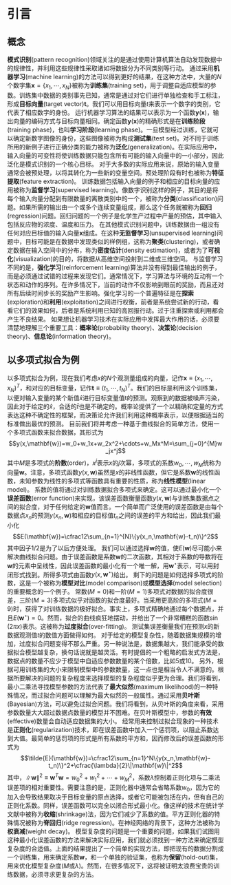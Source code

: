 # 引言
## 概念
**模式识别**(pattern recognition)领域关注的是通过使用计算机算法自动发现数据中的规律性，并利用这些规律性采取诸如将数据分为不同类别等行动。
通过采用**机器学习**(machine learning)的方法可以得到更好的结果，在这种方法中，大量的$N$个数字集$\mathbf{x}=\{x_1, \cdots, x_N\}$被称为**训练集**(training set)，用于调整自适应模型的参数。训练集中数据的类别事先已知，通常是通过对它们进行单独检查和手工标注，形成**目标向量**(target vector)$\mathbf{t}$。我们可以用目标向量$t$来表示一个数字的类别，它代表了相应数字的身份。
运行机器学习算法的结果可以表示为一个函数$\mathbf{y}(\mathbf{x})$，输出向量的编码方式与目标向量相同。确定函数$\mathbf{y}(\mathbf{x})$的精确形式是在**训练阶段**(training phase)，也叫**学习阶段**(learning phase)。一旦模型经过训练，它就可以确定新数字图像的身份，这些图像被称为构成**测试集**(test set)。对不同于训练所用的新例子进行正确分类的能力被称为**泛化**(generalization)。在实际应用中，输入向量的可变性将使训练数据只能包含所有可能的输入向量中的一小部分，因此泛化是模式识别的一个核心目标。
对于大多数的实际应用来说，原始的输入变量通常会被预处理，以将其转化为一些新的变量空间。预处理阶段有时也被称为**特征提取**(feature extraction)。
训练数据包括输入向量的例子和相应的目标向量的应用被称为**监督学习**(supervised learning)。像数字识别这样的例子，其目的是将每个输入向量分配到有限数量的离散类别中的一个，被称为**分类**(classification)问题。如果所需的输出由一个或多个连续变量组成，那么这个任务就被称为**回归**(regression)问题。回归问题的一个例子是化学生产过程中产量的预估，其中输入包括反应物的浓度、温度和压力。
在其他模式识别问题中，训练数据由一组没有任何对应目标值的输入向量$\mathbf{x}$组成。在这种**无监督学习**(unsupervised learning)问题中，目标可能是在数据中发现类似的样例组，这称为**聚类**(clustering)，或者确定数据在输入空间中的分布，称为**密度估计**(density estimation)，或者为了**可视化**(visualization)的目的，将数据从高维空间投射到二维或三维空间。
与监督学习不同的是，**强化学习**(reinforcement learning)算法并没有得到最佳输出的例子，而是必须通过试错的过程来发现它们。通常情况下，学习算法与环境的互动有一个状态和动作的序列。在许多情况下，当前的动作不仅影响到眼前的奖励，而且还对所有后续时间步长的奖励产生影响。强化学习的一个普遍特征是在**探索**(exploration)和**利用**(exploitation)之间进行权衡，前者是系统尝试新的行动，看看它们的效果如何，后者是系统利用已知的高回报行动。过于注重探索或利用都会产生不良结果。
如果想让机器学习技术在实际应用中发挥最大作用的话，必须要清楚地理解三个重要工具：**概率论**(probability theory)、**决策论**(decision theory)、**信息论**(information theory)。
## 以多项式拟合为例
以多项式拟合为例，现在我们考虑$x$的$N$个观测量组成的向量，记作$\mathbf{x}\equiv(x_1,\cdots,x_N)^T$，和对应的目标变量，记作$\mathbf{t}\equiv(t_1,\cdots,t_N)^T$。我们的目标是利用这个训练集，以便对输入变量的某个新值$\hat{x}$进行目标变量值t的预测。观察到的数据被噪声污染，因此对于给定的$\hat{x}$，合适的$\hat{t}$也是不确定的。概率论提供了一个以精确和定量的方式表达这种不确定性的框架，而决策论允许我们利用这种概率表示，以便根据适当的标准做出最优的预测。
目前我们将并考虑一种基于曲线拟合的简单方法，使用一个多项式函数来拟合数据，其形式为
$$y(x,\mathbf{w})=w_0+w_1x+w_2x^2+\cdots+w_Mx^M=\sum_{j=0}^{M}w_jx^j$$
其中$M$是多项式的**阶数**(order)，$x^j$表示$x$的$j$次幂，多项式的系数$w_0,\cdots,w_M$统称为向量$\mathbf{w}$。注意，多项式函数$y(x,\mathbf{w})$虽然是$x$的非线性函数，但它是系数$\mathbf{w}$的线性函数，未知参数为线性的多项式等函数具有重要的性质，称为**线性模型**(linear model)。
系数的值将通过对训练数据拟合多项式来确定。这可以通过最小化一个**误差函数**(error function)来实现，该误差函数衡量函数$y(x,\mathbf{w})$与训练集数据点之间的拟合度，对于任何给定的$\mathbf{w}$值而言。一个简单而广泛使用的误差函数是由每个数据点$x_n$的预测$y(x_n,\mathbf{w})$和相应的目标值$t_n$之间的误差的平方和给出，因此我们最小化
$$E(\mathbf{w})=\cfrac12\sum_{n=1}^{N}\{y(x_n,\mathbf{w}-t_n)\}^2$$
其中因子$1/2$是为了以后方便处理。
我们可以通过选择$\mathbf{w}$的值，使$E(\mathbf{w})$尽可能小来解决曲线拟合问题。由于误差函数是系数$\mathbf{w}$的二次函数，其相对于系数的导数将在$\mathbf{w}$的元素中呈线性，因此误差函数的最小化有一个唯一解，用$\mathbf{w}^\star$表示，可以用封闭形式找到。所得多项式由函数$y(x,\mathbf{w}^\star)$给出。
剩下的问题是如何选择多项式的阶数，这是一个被称为**模型对比**(model comparison)或**模型选择**(model selection)的重要概念的一个例子。
常数($M=0$)和一阶($M=1$)多项式对数据的拟合度很差，三阶($M=3$)多项式似乎对函数的拟合度最好。当采用更高阶的多项式($M=9$)时，获得了对训练数据的极好拟合。事实上，多项式精确地通过每个数据点，并且$E(\mathbf{w}^\star)=0$。然而，拟合的曲线疯狂地摆动，并给出了一个非常糟糕的函数$\sin(2πx)$表示。这被称为**过度拟合**(over-fitting)。
测试集误差衡量我们在预测$x$的新数据观测值$t$的数值方面做得如何。
对于给定的模型复杂性，随着数据集规模的增加，过度拟合问题变得不那么严重。另一种说法是，数据集越大，我们能承受的数据拟合模型越复杂，换句话说就是越灵活。有时提倡的一个粗略的启发式方法是，数据点的数量不应少于模型中自适应参数数量的某个倍数，比如5或10。
另外，根据可用训练集的大小来限制模型中的参数数量，这一点也是相当令人不满意的。根据所要解决的问题的复杂程度来选择模型的复杂程度似乎更为合理。我们将看到，最小二乘法寻找模型参数的方法代表了**最大似然**(maximum likelihood)的一种特殊情况，而过拟合问题可以理解为最大似然的一般属性。通过采用**贝叶斯**(Bayesian)方法，可以避免过拟合问题。我们将看到，从贝叶斯的角度来看，采用参数数量大大超过数据点数量的模型并不困难。在贝叶斯模型中，参数的**有效**(effective)数量会自动适应数据集的大小。
经常用来控制过拟合现象的一种技术是**正则化**(regularization)技术，即在误差函数中加入一个惩罚项，以阻止系数达到大值。最简单的惩罚项的形式是所有系数的平方和，因而修改后的误差函数的形式为
$$\tilde{E}(\mathbf{w})=\cfrac12\sum_{n=1}^N\{y(x_n,\mathbf{w}-t_n)\}^2+\cfrac{\lambda}{2}\|\mathbf{w}\|^2$$
其中，$\|\mathbf{w}\|^2\equiv\mathbf{w}^T\mathbf{w}=w_0^2+w_1^2+\cdots+w_M^2$，系数$λ$控制着正则化项与二乘法误差项的相对重要性。需要注意的是，正则化器中通常会省略系数$w_0$，因为它的加入会导致结果取决于目标变量的原点选择，或者它可能被包括在内，但有自己的正则化系数。同样，误差函数可以完全以闭合形式最小化。像这样的技术在统计学文献中被称为**收缩**(shrinkage)法，因为它们减少了系数的值。平方正则化器的特殊情况被称为**脊回归**(ridge regression)。在神经网络的背景下，这种方法被称为**权衰减**(weight decay)。
模型复杂度的问题是一个重要的问题，如果我们试图用这种最小化误差函数的方法来解决实际应用，我们就必须找到一种方法来确定模型复杂度的合适值。上面的结果提出了一个简单的实现方法，即把现有的数据分割成一个训练集，用来确定系数$\mathbf{w}$，和一个单独的验证集，也称为**保留**(hold-out)集，用来优化模型复杂度($M$或$λ$)。然而，在很多情况下，这将被证明太浪费宝贵的训练数据，必须寻求更复杂的方法。
